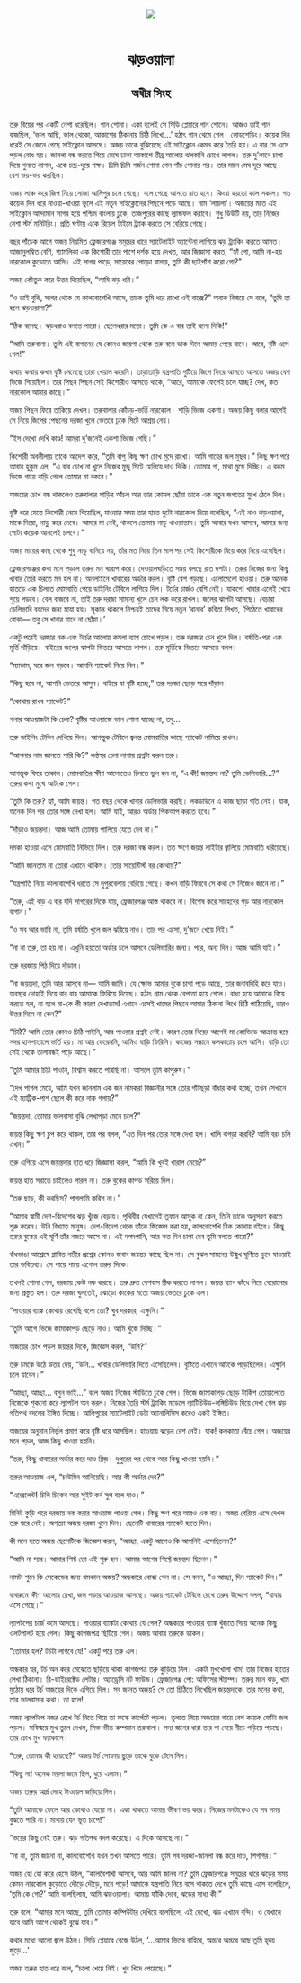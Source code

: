 <div align=center> <img src="../../metadata/images/rabibasariya/ঝড়ওয়ালা-অধীর-সিংহ.jpg" align="center"></div><br><h1 align=center>ঝড়ওয়ালা</h1>
<h2 align=center>অধীর সিংহ</h2><br>তরু বিয়ের পর একটি নেশা ধরেছিল। গান শোনা। একা হলেই সে সিডি প্লেয়ারে গান শোনে। আজও তাই গান বাজছিল, ‘ভাল আছি, ভাল থেকো, আকাশের ঠিকানায় চিঠি লিখো…’ হঠাৎ গান থেমে গেল। লোডশেডিং। কয়েক দিন ধরেই সে জেনে গেছে সাইক্লোন আসছে। অজয় তাকে বুঝিয়েছে এই সাইক্লোন কেমন করে তৈরি হয়। এ বার সে এসে পড়ল বোধ হয়। জানলা বন্ধ করতে গিয়ে মেঘে ঢাকা আকাশে তীব্র আলোর ঝলকানি চোখে লাগল। তরু দু’কানে চাপা দিয়ে গুনতে লাগল, একে চন্দ্র-দুয়ে পক্ষ। দ্রিমি দ্রিমি গর্জন শোনা গেল পাঁচ গোনার পর। তার মানে মেঘ দূরে আছে। বেশ ভয়-ভয় করছিল। 

অজয় লাঞ্চ করে জিপ নিয়ে সোজা আলিপুর চলে গেছে। বলে গেছে আসতে রাত হবে। কিংবা হয়তো কাল সকাল। গত কয়েক দিন ধরে নাওয়া-খাওয়া ভুলে এই নতুন সাইক্লোনের পিছনে পড়ে আছে। নাম ‘লায়লা’। অজয়ের মতে এই সাইক্লোন আন্দামান সাগর হয়ে পশ্চিম বাংলায় ঢুকে, তাজপুরের কাছে ল্যান্ডফল করাবে। শুধু ডিউটি নয়, তার নিজের নেশা স্টর্ম মনিটরিং। প্রতি ঘণ্টায় একে রিয়েল টাইমে ট্র্যাক করতে সে বেরিয়ে গেছে।

বছর পাঁচেক আগে অজয় নিয়মিত ফ্রেজারগঞ্জে সমুদ্রের ধারে স্যাটেলাইট অ্যান্টেনা লাগিয়ে ঝড় ট্র্যাকিং করতে আসত। আজানুলম্বিত বেণি, শ্যামলিকা এক কিশোরী তার পাশে দর্শক হয়ে দেখত, আর জিজ্ঞাসা করত, “হ্যাঁ গো, আমি না-হয় নারকোল কুড়োতে আসি। এই সাগর পাড়ে, সায়েবের পোড়ো বাসায়, তুমি কী ছাইপাঁশ করো গো?”

অজয় কৌতুক করে উত্তর দিয়েছিল, “আমি ঝড় ধরি।”

“ও তাই বুঝি, সাগর থেকে যে কালবোশেখি আসে, তাকে তুমি ধরে রাখো ওই বাক্সে?” অবাক বিস্ময়ে সে বলে, “তুমি তা হলে ঝড়ওয়ালা?”

“ঠিক বলেছ। ঝড়ধরাও বলতে পারো। ছেলেধরার মতো। তুমি কে এ বার তাই বলো দিকি!”

“আমি তরুবালা। তুমি এই বাগানের যে কোনও জায়গা থেকে তরু বলে ডাক দিলে আমায় পেয়ে যাবে। আরে, বৃষ্টি এসে গেল!”

কথায় কথায় কখন বৃষ্টি নেমেছে তারা খেয়াল করেনি। তাড়াতাড়ি যন্ত্রপাতি গুটিয়ে জিপে ফিরে আসতে আসতে অজয় বেশ ভিজে গিয়েছিল। তার পিছন পিছন সেই কিশোরীও আসতে থাকে, “আরে, আমাকে ফেলেই চলে যাচ্ছ? দেখ, কত নারকোল আমার কাছে।”

অজয় পিছন ফিরে তাকিয়ে দেখল। তরুবালার কোঁচড়-ভর্তি নারকোল। শাড়ি ভিজে একশা। অজয় কিছু বলার আগেই সে নিয়ে জিপের পেছনের দরজা খুলে ভেতরে ঢুকে সিটে আশ্রয় নেয়। 

“ইস দেখো দেখি কাণ্ড! আমরা দু’জনেই একশা ভিজে গেছি।”

কিশোরী অবলীলায় তাকে আদেশ করে, “তুমি বাপু কিছু ক্ষণ চোখ মুদে রাখো। আমি গায়ের জল মুছব।” কিছু ক্ষণ পরে আবার হুকুম এল, “এ বার চোখ না খুলে নিজের মুন্ডু সিটে হেলিয়ে দাও দিকি। তোমার গা, মাথা মুছে দিচ্ছি। এ রকম ভিজে গায়ে বাড়ি গেলে তোমার মা বকবে।”

অজয়ের চোখ বন্ধ থাকলেও তরুবালার শাড়ির আঁচল আর তার কোমল ছোঁয়া তাকে এক নতুন জগতের মুখে ঠেলে দিল।

বৃষ্টি ধরে যেতে কিশোরী নেমে গিয়েছিল, যাওয়ার সময় তার হাতে দুটো নারকোল দিয়ে বলেছিল, “এই নাও ঝড়ওয়ালা, মাকে দিয়ো, নাড়ু করে দেবে। আমার মা নেই, থাকলে তোমায় নাড়ু খাওয়াতাম। তুমি আবার যখন আসবে, আমার জন্য গোটা কয়েক আনলেই চলবে।”

অজয় মায়ের কাছ থেকে শুধু নাড়ু বানিয়ে নয়, তাঁর মত নিয়ে তিন মাস পর সেই কিশোরীকে বিয়ে করে নিয়ে এসেছিল।

ফ্রেজারগঞ্জের কথা মনে পড়লে তরুর মন খারাপ করে। দেওয়ালঘড়িতে সময় বলছে রাত দশটা। তরুর নিজের জন্য কিছু খাবার তৈরি করতে মন হল না। অনলাইনে খাবারের অর্ডার করল। বৃষ্টি বেশ পড়ছে। এলোমেলো হাওয়া। তরু অনেক হাতড়ে এক চিলতে মোমবাতি পেয়ে ডাইনিং টেবিলে লাগিয়ে দিল। টর্চের চার্জও বেশি নেই। যাকগে! খাবার এলেই খেয়ে শুয়ে পড়বে। বেল বাজবে না, তাই তরু দরজা সামান্য খুলে চেন লক করে রাখল। জলের ঝাপটা আসছে। বেচারা ডেলিভারি বয়দের জন্য মায়া হয়। সুকান্ত থাকলে নিশ্চয়ই তাদের নিয়ে নতুন ‘রানার’ কবিতা লিখত, ‘পিঠেতে খাবারের বোঝা— তবু সে খাবার যাবে না ছোঁয়া।’

একটু পরেই দরজার নক এবং টর্চের আলোয় কমলা ব্যাগ চোখে পড়ল। তরু দরজার চেন খুলে দিল। বর্ষাতি-পরা এক মূর্তি দাঁড়িয়ে। বাইরের জলের ঝাপটা ভিতরে আসতে লাগল। তরু মূর্তিকে ভিতরে আসতে বলল।

“ম্যাডাম, ঘরে জল পড়বে। আপনি প্যাকেট নিয়ে নিন।”

“কিছু হবে না, আপনি ভেতরে আসুন। বাইরে যা বৃষ্টি হচ্ছে,” তরু দরজা ছেড়ে সরে দাঁড়াল।

“কোথায় রাখব প্যাকেট?”

গলার আওয়াজটা কি চেনা? বৃষ্টির আওয়াজে ভাল শোনা যাচ্ছে না, তবু...

তরু ডাইনিং টেবিল দেখিয়ে দিল। আগন্তুক টেবিলে জ্বলন্ত মোমবাতির কাছে প্যাকেট নামিয়ে রাখল।

“আপনার নাম জানতে পারি কি?” কণ্ঠস্বর চেনা লাগায় প্রশ্নটা করল তরু।

আগন্তুক ফিরে তাকাল। মোমবাতির ক্ষীণ আলোতেও চিনতে ভুল হল না, “এ কী! জয়ন্তদা না? তুমি ডেলিভারি…?” তরুর কথা মুখে আটকে গেল। 

“তুমি কি তরু? হ্যাঁ, আমি জয়ন্ত। গত বছর থেকে খাবার ডেলিভারি করছি। লকডাউনে এ কাজ ছাড়া গতি নেই। যাক, অনেক দিন পর তোর সঙ্গে দেখা হল। আমি যাই, আরও অর্ডার পিকআপ করতে হবে।”

“দাঁড়াও জয়ন্তদা। আজ আমি তোমায় পালিয়ে যেতে দেব না।”

দমকা হাওয়া এসে মোমবাতি নিভিয়ে দিল। তরু দরজা বন্ধ করল। তত ক্ষণে জয়ন্ত লাইটার জ্বালিয়ে মোমবাতি ধরিয়েছে।

“আমি জানতাম না তোরা এখানে থাকিস। তোর সায়েন্টিস্ট বর কোথায়?”

“যন্ত্রপাতি নিয়ে কালবোশেখি ধরতে সে দুপুরবেলায় বেরিয়ে গেছে। কখন বাড়ি ফিরবে সে কথা সে নিজেও জানে না।”

“তরু, এই ঝড় এ বার যদি সাগরের দিকে যায়, ফ্রেজারগঞ্জ আস্ত থাকবে না। বিশেষ করে সাহেবের গড় আর নারকোল বাগান।”

“ও সব আর ভাবি না, তুমি বর্ষাতি খুলে জল ঝরিয়ে নাও। তার পর এসো, দু’জনে খেয়ে নিই।”

“না না তরু, তা হয় না। এখুনি হয়তো অর্ডার চলে আসবে ডেলিভারির জন্য। পরে, অন্য দিন। আজ আমি যাই।”

তরু দরজায় পিঠ দিয়ে দাঁড়াল।

“না জয়ন্তদা, তুমি আর আসবে না— আমি জানি। যে ক্ষোভ আমার বুকে চাপা পড়ে আছে, তার জবাবদিহি করে যাও। অবস্থার দোহাই দিয়ে বার বার আমাকে ফিরিয়ে দিয়েছ। হঠাৎ গ্রাম থেকে বেপাত্তা হয়ে গেলে। বাধ্য হয়ে আমাকে বিয়ে করতে হল, না হলে মা-কে কী কারণ দেখাতাম! এখানে এসেই খামের পিছনে আমার ঠিকানা লিখে চিঠি পাঠিয়েছি, তারও উত্তর দিলে না কেন?”

“চিঠি? আমি তোর কোনও চিঠি পাইনি, আর পাওয়ার প্রশ্নই নেই। কারণ তোর বিয়ের আগেই মা কোভিডে আক্রান্ত হয়ে সদর হাসপাতালে ভর্তি হয়। মা আর ফেরেননি, আমিও বাড়ি ফিরিনি। কাজের সন্ধানে কলকাতায় চলে আসি। বাড়ি তো সেই থেকে তালাবন্ধই পড়ে আছে।”

“তুমি আমার চিঠি পাওনি, বিশ্বাস করতে পারছি না। আসলে তুমি কাপুরুষ।”

“দেখ পাগল মেয়ে, আমি যখন জানলাম এক জন নামকরা বিজ্ঞানীর সঙ্গে তোর গাঁটছড়া বাঁধার কথা হচ্ছে, তখন সেখানে এই ম্যাট্রিক-পাশ ছেলে কী করে নাক গলায়?”

“জয়ন্তদা, তোমার ভালবাসা বুঝি লেখাপড়া মেনে চলে?”

জয়ন্ত কিছু ক্ষণ চুপ করে থাকল, তার পর বলল, “এত দিন পর তোর সঙ্গে দেখা হল। খালি ঝগড়া করবি? আমি বরং চলি এখন।”

তরু এগিয়ে এসে জয়ন্তদার হাত ধরে জিজ্ঞাসা করল, “আমি কি খুবই খারাপ মেয়ে?”

জয়ন্ত হাত সরাতে চাইলেও পারল না। তরু বুকের কাপড় সরিয়ে দিল।

“তরু ছাড়, কী করছিস? পাগলামি করিস না।” 

“আমার স্বামী দেশ-বিদেশের ঝড় খুঁজে বেড়ায়। পৃথিবীর যেখানেই তুফান আসুক না কেন, তিনি তাকে অনুসরণ করতে শুরু করেন। উনি বিখ্যাত মানুষ। দেশ-বিদেশ থেকে তাঁকে জিজ্ঞেস করা হয়, কালবোশেখি ঠিক কোথায় বইবে। কিন্তু তরুর বুকের এই ঘূর্ণি তাঁর নজরে আসে না। এই দপদপানি, আর কত দিন চাপা দেব তুমি বলতে পারো?”

বাঁধভাঙা আশ্লেষে প্লাবিত নারীর প্রশ্নের কোনও জবাব জয়ন্তর কাছে ছিল না। সে বুঝল সামনের উন্মুখ ঘূর্ণিতে ডুবে যাওয়াই তার ভবিতব্য। সে পায়ে পায়ে এগোল তরুর দিকে।

তখনই শোনা গেল, দরজায় কেউ নক করছে। তরু দ্রুত বেশবাস ঠিক করতে লাগল। জয়ন্ত ব্যাগ কাঁধে নিয়ে বেরোনোর জন্য প্রস্তুত হল। তরু দরজা খুলতেই, ঝোড়ো কাকের মতো অজয় ভেতরে ঢুকে এল।

“পাওয়ার ব্যাঙ্ক কোথায় রেখেছি বলো তো? খুব দরকার, এক্ষুনি।”

“তুমি আগে ভিজে জামাকাপড় ছেড়ে নাও। আমি খুঁজে দিচ্ছি।”

অজয়ের চোখ পড়ল জয়ন্তর দিকে, জিজ্ঞেস করল, “উনি?”

তরু চমকে উঠে উত্তর দেয়, “উনি... খাবার ডেলিভারি দিতে এসেছিলেন। বৃষ্টিতে এখানে আটকে পড়েছিলেন। এক্ষুনি চলে যাবেন।”

“আচ্ছা, আচ্ছা... বসুন ভাই...”  বলে অজয় নিজের স্টাডিতে ঢুকে গেল। ভিজে জামাকাপড় ছেড়ে টার্কিশ তোয়ালেতে নিজেকে শুকনো করে  ল্যাপটপ অন করল। নিজের তৈরি স্টর্ম ট্র্যাকিং মডেলে ল্যাটিচিউড-লঙ্গিচিউড দিয়ে দেখা গেল ঝড় গতিপথ বদলের ইঙ্গিত দিচ্ছে। আলিপুরের স্যাটেলাইট ডেটা অ্যানালিসিস করেও একই ইঙ্গিত।

অজয়ের অনুমান নির্ভুল প্রমাণ করে বৃষ্টি ধরে আসছিল। হাওয়ায় ঝড়ের রেশ নেই। যাক! কলকাতা বেঁচে গেল। অজয়ের মনে পড়ল, আজ কিছু খাওয়া হয়নি।

“তরু, কিছু খাবারের অর্ডার করে দাও প্লিজ়। দুপুরের পর থেকে আর কিছু খাওয়া হয়নি।”

তরুর আওয়াজ এল, “চাউমিন আনিয়েছি। আর কী অর্ডার দেব?”

“এক্সেলেন্ট! চিলি চিকেন আর সুইট কর্ন সুপ বলে দাও।”

মিনিট কুড়ি পরে দরজায় নক করার আওয়াজ পাওয়া গেল। কিছু ক্ষণ পরে আরও এক বার। অজয় বেরিয়ে এসে দেখল তরু ঘরে নেই। অগত্যা অজয় দরজা খুলে দিল। ছেলেটি খাবারের প্যাকেট হাতে দিল।

কী মনে হতে অজয় ছেলেটিকে জিজ্ঞেস করল, “আচ্ছা, একটু আগেও কি আপনিই এসেছিলেন?”

“আমি না স্যর। আমার শিফ্ট তো এই শুরু হল। আমার আগের শিফ্টে জয়ন্তদা ছিলেন।”

নামটা শুনে কি সেকেন্ডের জন্য থমকাল অজয়? অন্ধকারে বোঝা গেল না। সে বলল, “ও আচ্ছা, দিন প্যাকেট দিন।”

বাথরুমে ক্ষীণ আলোর রেখা, জল পড়ার আওয়াজ আসছে। অজয় প্যাকেট টেবিলে রেখে তরুর উদ্দেশে বলল, “খাবার এসে গেছে।”

ল্যাপটপের চার্জ কমে আসছে। পাওয়ার ব্যাঙ্কটা কোথায় যে গেল? অন্ধকারে পাওয়ার ব্যাঙ্ক খুঁজতে গিয়ে অনেক কিছু ওলটপালট হয়ে গেল। কিছু কাগজপত্র ছিটিয়ে গেল। অজয় আবার তরুকে ডাকল।

“তোমার হল? টর্চটা লাগবে যে!” একটু পরে তরু এল।

অন্ধকার ঘর, টর্চ অন করে মেঝেতে ছড়িয়ে থাকা কাগজপত্র তরু কুড়িয়ে নিল। একটা মুখখোলা খাম! তার নিজের হাতের লেখা ঠিকানা। রি-ডাইরেক্টেড লেটার। অ্যাড্রেসি নট ফাউন্ড। ফ্রেজারগঞ্জ  পো: অফিসের স্ট্যাম্প। তরুর মনে ঝড়, খাম মুঠোয় ধরে টর্চ অজয়ের দিকে এগিয়ে দিল। সব জানত অজয়? সে তো চিঠিতে লিখেছিল জয়ন্তদাকে, তার মনের কথা, তার ভালবাসার কথা। তা হলে!

অজয় ল্যাপটপে নজর রেখে টর্চ নিতে গিয়ে তা ফস্কে কার্পেটে পড়ল। তুলতে গিয়ে অজয়ের গায়ে বেশ কয়েক ফোঁটা জল পড়ল। সবিস্ময়ে মুখ তুলে দেখল, সিক্ত ভীত কম্পমান তরুবালা। সদ্য স্নানের ধারা তার গা বেয়ে নীচে গড়িয়ে পড়ছে। তার চোখ মুখ ফ্যাকাসে।

“তরু, তোমার কী হয়েছে?” অজয় টর্চ সোফায় ছুড়ে তাকে বুকে টেনে নিল।

“কিছু না! অনেক ময়লা জমে ছিল, ধুয়ে এলাম।” 

অজয় তরুর আর্দ্র দেহে টাওয়েল জড়িয়ে দিল।

“তুমি আমাকে ফেলে আর কোথাও যেয়ো না। একা থাকতে আমার ভীষণ ভয় করে। নিজের মনটাকেও যে সব সময় বুঝতে পারি না। মাথায় যেন ভূত চাপে!”  

“ভয়ের কিছু নেই তরু। ঝড় গতিপথ বদল করেছে। এ দিকে আসছে না।”

“না না, তুমি জানো না, কালবোশেখি যখন তখন আসতে পারে। তুমি সব দরজা-জানলা বন্ধ করে দাও, শিগগির।”

অজয় হো হো করে হেসে উঠল, “কালবৈশাখী আসবে, আর আমি জানব না? তুমি ফ্রেজারগঞ্জে সমুদ্রের ধারে ঝড়ের সময় কেমন নারকোল কুড়োতে দৌড়ে দৌড়ে, মনে পড়ে! আমাকে যন্ত্রপাতি নিয়ে বসে থাকতে দেখে তুমি কাছে এসে বলেছিলে, ‘তুমি কে গো?’ আমি বলেছিলাম, আমি ঝড়ওয়ালা। আমায় ফাঁকি দেবে, ঝড়ের সাধ্য কী!”

তরু বলে, “আমার মনে আছে, তুমি তোমার কম্পিউটার দেখিয়ে বলেছিলে, এই দেখো, ঝড় এখানে বন্দি। ও যেখানে যাবে আমি আগে থেকেই বুঝে যাব।” 

কথার মধ্যে আলো জ্বলে উঠল। সিডি প্লেয়ারে বেজে উঠল, ‘…আমার ভিতর বাহিরে, অন্তরে অন্তরে আছ তুমি হৃদয় জুড়ে…’

অজয় তরুর হাত ধরে বলে, “চলো খেয়ে নিই। খুব খিদে পেয়েছে।”